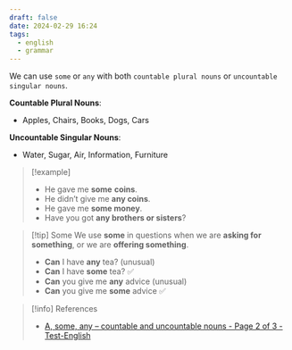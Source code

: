 ```yaml
---
draft: false
date: 2024-02-29 16:24
tags:
  - english
  - grammar
---
```


We can use `some` or `any` with both `countable plural nouns` or `uncountable singular nouns`.

**Countable Plural Nouns**:
- Apples, Chairs, Books, Dogs, Cars

**Uncountable Singular Nouns**:
- Water, Sugar, Air, Information, Furniture

>[!example]
>- He gave me **some** **coins**.
>- He didn’t give me **any coins**.
>- He gave me **some money**.
>- Have you got **any brothers or sisters**?

>[!tip] Some
>We use **some** in questions when we are **asking for something**, or we are **offering something**.
>- **Can** I have **any** tea? (unusual)
>- **Can** I have **some** tea? ✅
>- **Can** you give me **any** advice (unusual)
>- **Can** you give me **some** advice ✅


> [!info] References
> - [A, some, any – countable and uncountable nouns - Page 2 of 3 - Test-English](https://test-english.com/grammar-points/a1/a-some-any-countable-uncountable/2/)
